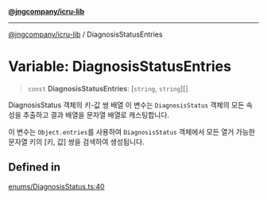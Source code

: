 [**@jngcompany/icru-lib**](../README.md)

***

[@jngcompany/icru-lib](../globals.md) / DiagnosisStatusEntries

# Variable: DiagnosisStatusEntries

> `const` **DiagnosisStatusEntries**: [`string`, `string`][]

DiagnosisStatus 객체의 키-값 쌍 배열
이 변수는 `DiagnosisStatus` 객체의 모든 속성을 추출하고 결과 배열을 문자열 배열로 캐스팅합니다.

이 변수는 `Object.entries`를 사용하여 `DiagnosisStatus` 객체에서 모든 열거 가능한
문자열 키의 [키, 값] 쌍을 검색하여 생성됩니다.

## Defined in

[enums/DiagnosisStatus.ts:40](https://github.com/jngcompany/icru-lib/blob/cee5a8006a4970de6269ef7414374f6c7339529e/src/enums/DiagnosisStatus.ts#L40)
